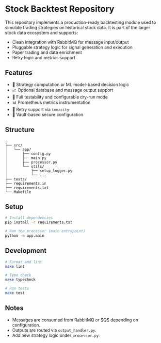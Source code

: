 # Stock Backtest Repository

This repository implements a production-ready backtesting module used to
simulate trading strategies on historical stock data. It is part of the larger
stock data ecosystem and supports:

- Clean integration with RabbitMQ for message input/output
- Pluggable strategy logic for signal generation and execution
- Paper trading and data enrichment
- Retry logic and metrics support

## Features

- 🧠 Strategy computation or ML model-based decision logic
- 📈 Optional database and message output support
- 🧪 Full testability and configurable dry-run mode
- 📊 Prometheus metrics instrumentation
- 🔁 Retry support via `tenacity`
- 🔐 Vault-based secure configuration

## Structure

```
.
├── src/
│   └── app/
│       ├── config.py
│       ├── main.py
│       ├── processor.py
│       └── utils/
│           ├── setup_logger.py
│           └── ...
├── tests/
├── requirements.in
├── requirements.txt
└── Makefile
```

## Setup

```bash
# Install dependencies
pip install -r requirements.txt

# Run the processor (main entrypoint)
python -m app.main
```

## Development

```bash
# Format and lint
make lint

# Type check
make typecheck

# Run tests
make test
```

## Notes

- Messages are consumed from RabbitMQ or SQS depending on configuration.
- Outputs are routed via `output_handler.py`.
- Add new strategy logic under `processor.py`.
